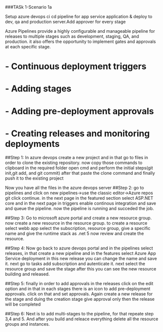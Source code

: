 ###TASk 1-Scenario 1a

Setup azure devops ci cd pipeline for app service application & deploy to dev,
qa and production server.Add approver for every stage

Azure Pipelines provide a highly configurable and manageable pipeline for releases to 
multiple stages such as development, staging, QA, and production. it also offers the 
opportunity to implement gates and approvals at each specific stage.
# - Continuous deployment triggers
# - Adding stages
# - Adding pre-deployment approvals
# - Creating releases and monitoring deployments

##Step 1: 
In azure devops create a new project and in that go to files in order to 
clone the existing repository. now copy those commands to clipboard
in the required folder open cmd and perform the initial steps(git init,git add, and git commit)
after that paste the clone command and finally push it to the existing project

Now you have all the files in the azure devops server
##Step 2: 
go to pipelines and click on new pipelines->use the classic editor->Azure repos git 
click continue. in the next page in the featured section select ASP.NET core
and in the next page in triggers enable continous integration and save and queue the pipeline.
now the pipeline is running and succeded the job.

##Step 3:
Go to microsoft azure portal and create a new resource group.
now create a new resource in the resource group. to create a resource select webb app
select the subscription, resource group, give a specific name and give the runtime stack 
as .net 5 now review and create the resource.

##Step 4: 
Now go back to azure devops portal and in the pipelines select releases, in that 
create a new pipeline and in the features select Azure App Service deployment 
in this new release you can change the name and save it. next go to tasks add subscription 
and autenticate it. next select the resource group and save the stage
after this you can see the new resource building and released.

##Step 5: 
finally in order to add approvals in the releases click on the edit option and in that 
in each stages there is an icon to add pre-deployment approvals. click on that and set 
approvals. Again create a new release for the stage and duing the creation stage give approval 
only then the release will be completed

##Step 6: 
Next is to add multi-stages to the pipeline, for that repeate step 3,4 and 5.
And after you build and releace everything delete all the resource groups and instances.

